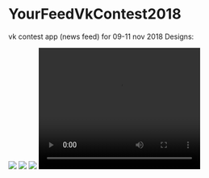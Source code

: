 # YourFeedVkContest2018
vk contest app (news feed) for 09-11 nov 2018
Designs:

<img src="https://github.com/opiumfive/YourFeedVkContest2018/blob/master/VK%20Mobile%20Challenge1.png?raw=true"/>

<img src="https://github.com/opiumfive/YourFeedVkContest2018/blob/master/VK%20Mobile%20Challenge2.png?raw=true"/>

<img src="https://github.com/opiumfive/YourFeedVkContest2018/blob/master/VK%20Mobile%20Challenge3.png?raw=true"/>

<video width="320" height="240" controls>
  <source src="https://github.com/opiumfive/YourFeedVkContest2018/blob/master/video_2018-11-12_23-33-26.mp4" type="video/mp4">
</video>
